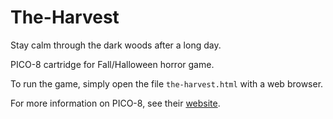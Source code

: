 # The-Harvest
Stay calm through the dark woods after a long day.

PICO-8 cartridge for Fall/Halloween horror game.

To run the game, simply open the file `the-harvest.html` with a web browser.

For more information on PICO-8, see their [website](http://www.lexaloffle.com/pico-8.php).
